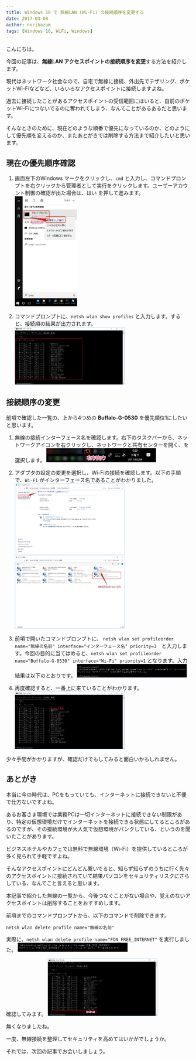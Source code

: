```yaml
---
title: Windows 10 で 無線LAN (Wi-Fi) の接続順序を変更する
date: 2017-03-08
author: norikazum
tags: [Windows 10, WiFi, Windows]
---
```


こんにちは。

今回の記事は、**無線LAN アクセスポイントの接続順序を変更**する方法を紹介します。

現代はネットワーク社会なので、自宅で無線に接続、外出先でテザリング、ポケットWi-Fiなどなど、いろいろなアクセスポイントに接続しますよね。

過去に接続したことがあるアクセスポイントの受信範囲にはいると、自前のポケットWi-Fiにつないでるのに奪われてしまう、なんてことがあるあるだと思います。

そんなときのために、現在どのような順番で優先になっているのか、どのようにして優先順を変えるのか、またあとがきでは削除する方法まで紹介したいと思います。

## 現在の優先順序確認

1. 画面左下のWindows マークをクリックし、`cmd` と入力し、コマンドプロンプトを右クリックから管理者として実行をクリックします。ユーザーアカウント制御の確認が出た場合は、はい を押して進みます。
<a href="images/fix-priorities-for-wifi-spot-in-windows-10-1.png"><img src="images/fix-priorities-for-wifi-spot-in-windows-10-1.png" alt="" width="170" height="300" class="alignnone size-medium wp-image-3883" /></a>

1. コマンドプロンプトに、`netsh wlan show profiles` と入力します。すると、接続順の結果が出力されます。
<a href="images/fix-priorities-for-wifi-spot-in-windows-10-2.png"><img src="images/fix-priorities-for-wifi-spot-in-windows-10-2.png" alt="" width="300" height="157" class="alignnone size-medium wp-image-3892" /></a>

## 接続順序の変更

前項で確認した一覧の、上から4つめの **Buffalo-G-0530** を優先順位1にしたいと思います。

1. 無線の接続インターフェース名を確認します。右下のタスクバーから、ネットワークアイコンを右クリックし、ネットワークと共有センターを開く、を選択します。
<a href="images/fix-priorities-for-wifi-spot-in-windows-10-3.png"><img src="images/fix-priorities-for-wifi-spot-in-windows-10-3.png" alt="" width="300" height="38" class="alignnone size-medium wp-image-3886" /></a>

1. アダプタの設定の変更を選択し、Wi-Fiの接続を確認します。以下の手順で、`Wi-Fi` がインターフェース名であることがわかりました。
<a href="images/fix-priorities-for-wifi-spot-in-windows-10-4.png"><img src="images/fix-priorities-for-wifi-spot-in-windows-10-4.png" alt="" width="300" height="194" class="alignnone size-medium wp-image-3887" /></a>
<a href="images/fix-priorities-for-wifi-spot-in-windows-10-5.png"><img src="images/fix-priorities-for-wifi-spot-in-windows-10-5.png" alt="" width="300" height="199" class="alignnone size-medium wp-image-3888" /></a>

1. 前項で開いたコマンドプロンプトに、 `netsh wlan set profileorder name="無線の名前" interface="インターフェース名" priority=1`　と入力します。今回の目的に当てはめると、`netsh wlan set profileorder name="Buffalo-G-0530" interface="Wi-Fi" priority=1` となります。入力結果は以下のとおりです。
<a href="images/fix-priorities-for-wifi-spot-in-windows-10-6.png"><img src="images/fix-priorities-for-wifi-spot-in-windows-10-6.png" alt="" width="300" height="37" class="alignnone size-medium wp-image-3889" /></a>

1. 再度確認すると、一番上に来ていることがわかります。
<a href="images/fix-priorities-for-wifi-spot-in-windows-10-7.png"><img src="images/fix-priorities-for-wifi-spot-in-windows-10-7.png" alt="" width="300" height="157" class="alignnone size-medium wp-image-3893" /></a>

少々手間がかかりますが、確認だけでもしてみると面白いかもしれません。


## あとがき

本当に今の時代は、PCをもっていても、インターネットに接続できないと不便で仕方ないですよね。

あるお客さま環境では業務PCは一切インターネットに接続できない制限があり、特定の仮想環境だけでインターネットを接続できる状態にしてるところがあるのですが、その接続環境が大人気で仮想環境がパンクしている、というのを聞いたことがあります。

ビジネスホテルやカフェでは無料で無線環境（Wi-Fi）を提供しているところが多く見られて手軽ですよね。

そんなアクセスポイントにどんどん繋いでると、知らず知らずのうちに行く先々のアクセスポイントに接続されていて結果パソコンをセキュリティリスクにさらしている、なんてこと言えると思います。

本記事で紹介した無線の一覧から、今後つなぐことがない場合や、覚えのないアクセスポイントは削除することをおすすめします。

前項までのコマンドプロンプトから、以下のコマンドで削除できます。

`netsh wlan delete profile name="無線の名前"`

実際に、`netsh wlan delete profile name="FON_FREE_INTERNET"` を実行しました。
<a href="images/fix-priorities-for-wifi-spot-in-windows-10-8.png"><img src="images/fix-priorities-for-wifi-spot-in-windows-10-8.png" alt="" width="300" height="25" class="alignnone size-medium wp-image-3891" /></a>

確認してみます。
<a href="images/fix-priorities-for-wifi-spot-in-windows-10-9.png"><img src="images/fix-priorities-for-wifi-spot-in-windows-10-9.png" alt="" width="300" height="157" class="alignnone size-medium wp-image-3895" /></a>

無くなりましたね。

一度、無線接続を整理してセキュリティを高めてはいかがでしょうか。

それでは、次回の記事でお会いしましょう。